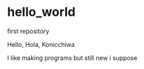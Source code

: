 # hello_world
first repository

Hello, Hola, Konicchiwa

I like making programs but still new i suppose
